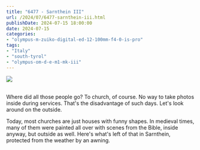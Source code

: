 ```yaml
---
title: "6477 - Sarnthein III"
url: /2024/07/6477-sarnthein-iii.html
publishDate: 2024-07-15 18:00:00
date: 2024-07-15
categories:
- "olympus-m-zuiko-digital-ed-12-100mm-f4-0-is-pro"
tags:
- "Italy"
- "south-tyrol"
- "olympus-om-d-e-m1-mk-iii"
---
```

<div class="container">
<div class="center"><a target="_blank" href="https://d25zfm9zpd7gm5.cloudfront.net/1200x1200/2020/20200906_090303_lr.jpg"><img class="webfeedsFeaturedVisual" src="https://d25zfm9zpd7gm5.cloudfront.net/0600x0600/2020/20200906_090303_lr.jpg" /></a></div>
</div>
<br />

Where did all those people go? To church, of course. No way
to take photos inside during services. That's the
disadvantage of such days. Let's look around on the outside. 

Today, most churches are just houses with funny shapes. In
medieval times, many of them were painted all over with
scenes from the Bible, inside anyway, but outside as well.
Here's what's left of that in Sarnthein, protected from the
weather by an awning.
